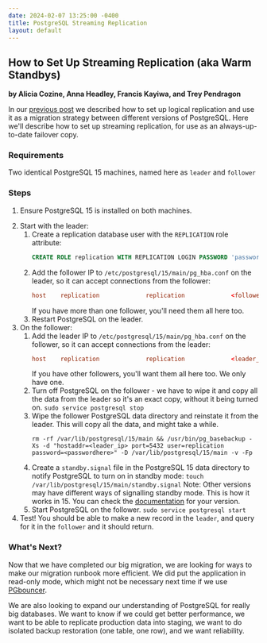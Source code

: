 ```yaml
---
date: 2024-02-07 13:25:00 -0400
title: PostgreSQL Streaming Replication
layout: default
---
```


## How to Set Up Streaming Replication (aka Warm Standbys)
**by Alicia Cozine, Anna Headley, Francis Kayiwa, and Trey Pendragon**

In our [previous post](2024-01-31-figgy-migration-details) we described how to set up logical replication and use it as a migration strategy between different versions of PostgreSQL. Here we'll describe how to set up streaming replication, for use as an always-up-to-date failover copy.

### Requirements

Two identical PostgreSQL 15 machines, named here as `leader` and `follower`

### Steps

1. Ensure PostgreSQL 15 is installed on both machines.
<!--more-->
2. Start with the leader:
   1. Create a replication database user with the `REPLICATION` role attribute:
      ```sql
      CREATE ROLE replication WITH REPLICATION LOGIN PASSWORD 'passwordhere';
      ```
   2. Add the follower IP to `/etc/postgresql/15/main/pg_hba.conf` on the leader, so it can accept connections from the follower:
      ```/etc/postgresql/15/main/pg_hba.conf
      host    replication             replication             <follower_ip/32>       md5
      ```
      If you have more than one follower, you'll need them all here too.
   3. Restart PostgreSQL on the leader.
3. On the follower:
   1. Add the leader IP to `/etc/postgresql/15/main/pg_hba.conf` on the follower, so it can accept connections from the leader:
      ```/etc/postgresql/15/main/pg_hba.conf
      host    replication             replication             <leader_ip/32>       md5
      ```
      If you have other followers, you'll want them all here too. We only have one.
   1. Turn off PostgreSQL on the follower - we have to wipe it and copy all the data from the leader so it's an exact copy, without it being turned on.
      `sudo service postgresql stop`
   1. Wipe the follower PostgreSQL data directory and reinstate it from the leader. This will copy all the data, and might take a while.
      ```
      rm -rf /var/lib/postgresql/15/main && /usr/bin/pg_basebackup -Xs -d "hostaddr=<leader_ip> port=5432 user=replication password=<passwordhere>" -D /var/lib/postgresql/15/main -v -Fp
      ```
   1. Create a `standby.signal` file in the PostgreSQL 15 data directory to notify PostgreSQL to turn on in standby mode:
      `touch /var/lib/postgresql/15/main/standby.signal`
      Note: Other versions may have different ways of signalling standby mode. This is how it works in 15. You can check the [documentation](https://www.postgresql.org/docs/15/warm-standby.html#STANDBY-SERVER-OPERATION) for your version.
   1. Start PostgreSQL on the follower.
      `sudo service postgresql start`
4. Test! You should be able to make a new record in the `leader`, and query for it in the `follower` and it should return.

### What's Next?

Now that we have completed our big migration, we are looking for ways to make our migration runbook more efficient. We did put the application in read-only mode, which might not be necessary next time if we use [PGbouncer](https://www.pgbouncer.org/).

We are also looking to expand our understanding of PostgreSQL for really big databases. We want to know if we could get better performance, we want to be able to replicate production data into staging, we want to do isolated backup restoration (one table, one row), and we want reliability.
